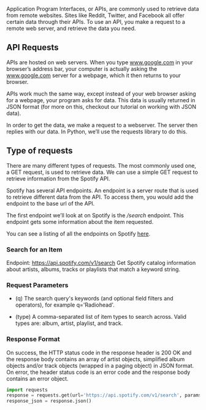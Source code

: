 Application Program Interfaces, or APIs, are commonly used to retrieve data from remote websites. Sites like Reddit, Twitter, and Facebook all offer certain data through their APIs. To use an API, you make a request to a remote web server, and retrieve the data you need.

## API Requests
APIs are hosted on web servers. When you type www.google.com in your browser’s address bar, your computer is actually asking the www.google.com server for a webpage, which it then returns to your browser.

APIs work much the same way, except instead of your web browser asking for a webpage, your program asks for data. This data is usually returned in JSON format (for more on this, checkout our tutorial on working with JSON data).

In order to get the data, we make a request to a webserver. The server then replies with our data. In Python, we’ll use the requests library to do this. 

## Type of requests
There are many different types of requests. The most commonly used one, a GET request, is used to retrieve data.
We can use a simple GET request to retrieve information from the Spotify API.

Spotify has several API endpoints. An endpoint is a server route that is used to retrieve different data from the API. 
To access them, you would add the endpoint to the base url of the API.

The first endpoint we’ll look at on Spotify is the */search* endpoint. This endpoint gets some information about the item requested.

You can see a listing of all the endpoints on Spotify [here](https://developer.spotify.com/web-api/endpoint-reference/).

### Search for an Item 
Endpoint:  https://api.spotify.com/v1/search
Get Spotify catalog information about artists, albums, tracks or playlists that match a keyword string.

### Request Parameters
* (q) The search query's keywords (and optional field filters and operators), for example q='Radiohead'. 

* (type) A comma-separated list of item types to search across. Valid types are: album, artist, playlist, and track.
### Response Format
On success, the HTTP status code in the response header is 200 OK and the response body contains an array of artist objects, simplified album objects and/or track objects (wrapped in a paging object) in JSON format. On error, the header status code is an error code and the response body contains an error object.

```python
import requests
response = requests.get(url='https://api.spotify.com/v1/search', params= {'q':'Radiohead', 'type':'playlist'})
response_json = response.json()
```
